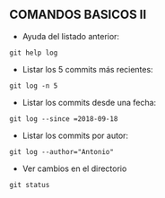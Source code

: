 ## COMANDOS BASICOS II

* Ayuda del listado anterior:
~~~
git help log
~~~
  
* Listar los 5 commits más recientes:
~~~
git log -n 5
~~~
 
* Listar los commits desde una fecha:
~~~
git log --since =2018-09-18
~~~
 
* Listar los commits por autor:
~~~
git log --author="Antonio"
~~~

* Ver cambios en el directorio
~~~
git status
~~~
